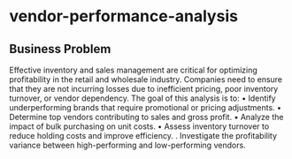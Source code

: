 # vendor-performance-analysis
## Business Problem
Effective inventory and sales management are critical for optimizing profitability in the retail and wholesale industry. Companies need to ensure that they are not incurring losses due to inefficient pricing, poor inventory turnover, or vendor dependency. The goal of this analysis is to:
• Identify underperforming brands that require promotional or pricing adjustments.
• Determine top vendors contributing to sales and gross profit.
• Analyze the impact of bulk purchasing on unit costs.
• Assess inventory turnover to reduce holding costs and improve efficiency.
. Investigate the profitability variance between high-performing and low-performing vendors.
